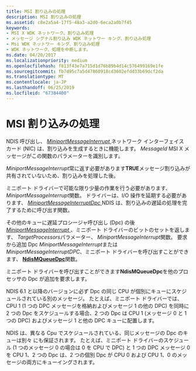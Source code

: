 ```yaml
---
title: MSI 割り込みの処理
description: MSI 割り込みの処理
ms.assetid: c8e2a5a4-17f5-48a3-a2d0-6eca2a0b7f45
keywords:
- MSI X WDK ネットワーク、割り込み処理
- メッセージ シグナル割り込み WDK ネットワー キング、割り込み処理
- Msi WDK ネットワー キング、割り込み処理
- WDK ネットワーク、処理を中断します。
ms.date: 04/20/2017
ms.localizationpriority: medium
ms.openlocfilehash: f813f43e7a715d1d76b89b4d14c576499169e1fe
ms.sourcegitcommit: fb7d95c7a5d47860918cd3602efdd33b69dcf2da
ms.translationtype: MT
ms.contentlocale: ja-JP
ms.lasthandoff: 06/25/2019
ms.locfileid: "67384400"
---
```

# <a name="handling-an-msi-interrupt"></a>MSI 割り込みの処理





NDIS 呼び出し、 [ *MiniportMessageInterrupt* ](https://docs.microsoft.com/windows-hardware/drivers/ddi/content/ndis/nc-ndis-miniport_message_interrupt)ネットワーク インターフェイス カード (NIC) は、割り込みを生成するときに機能します。 *MessageId* MSI X メッセージがこの関数のパラメーターを識別します。

*MiniportMessageInterrupt*常に返す必要があります**TRUE**メッセージ割り込みが共有されていないため、割り込みを処理した後。

ミニポート ドライバーで可能な限り少量の作業を行う必要があります、 *MiniportMessageInterrupt*関数。 ドライバーは、I/O 操作を延期する必要があります、 [ *MiniportMessageInterruptDpc* ](https://docs.microsoft.com/windows-hardware/drivers/ddi/content/ndis/nc-ndis-miniport_message_interrupt_dpc) NDIS は、割り込みの遅延の処理を完了するために呼び出す関数。

その他のキューに遅延プロシージャ呼び出し (Dpc) の後[ *MiniportMessageInterrupt* ](https://docs.microsoft.com/windows-hardware/drivers/ddi/content/ndis/nc-ndis-miniport_message_interrupt) 、ミニポート ドライバーのビットのセットを返します、 *TargetProcessors*パラメーター、 *MiniportMessageInterrupt*関数。 要求から追加 Dpc *MiniportMessageInterrupt*または*MiniportMessageInterruptDPC*、ミニポート ドライバーを呼び出すことができます、 [ **NdisMQueueDpc**](https://docs.microsoft.com/windows-hardware/drivers/ddi/content/ndis/nf-ndis-ndismqueuedpc)関数。

ミニポート ドライバーを呼び出すことができます**NdisMQueueDpc**を他のプロセッサの Dpc が追加を要求します。

NDIS 6.1 と以降のバージョンに必ず Dpc の同じ CPU が個別にキューにスケジュールされている別のメッセージ。 たとえば、ミニポート ドライバーでは、CPU 1 (1 つの DPC メッセージを格納およびメッセージ 1 の他の DPC) を同時に 2 つの Dpc をスケジュールする場合、2 つの Dpc は CPU 1 (メッセージ 0 と 1 つの DPC) およびメッセージ 1 と他の DPC キューに配置します。

NDIS は、異なる Cpu でスケジュールされている、同じメッセージの Dpc のキューは別々 にも保証されます。 たとえば、ミニポート ドライバーのスケジュール (1 つのメッセージ 0 の場合は 0 を CPU で DPC) と 1 つの DPC メッセージ 0 を CPU 1、2 つの Dpc は、2 つの個別 Dpc が CPU 0 および CPU 1、0 のメッセージの両方にキューイングされます。

 

 





